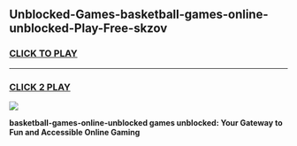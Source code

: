 
## Unblocked-Games-basketball-games-online-unblocked-Play-Free-skzov
<h3>
<a href="https://premium76.site?title=basketball-games-online-unblocked&ref=17A">CLICK TO PLAY</a></h3>
<hr>

<h3>
<a href="https://premium76.site?title=basketball-games-online-unblocked&ref=17A">CLICK 2 PLAY</a>
  
</h3>

<a href="https://premium76.site?title=basketball-games-online-unblocked&ref=17A"><img src="https://clearcache.store/games.png"></a>


**basketball-games-online-unblocked games unblocked: Your Gateway to Fun and Accessible Online Gaming**
